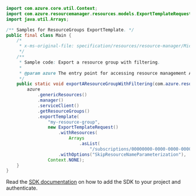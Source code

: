 ```java
import com.azure.core.util.Context;
import com.azure.resourcemanager.resources.models.ExportTemplateRequest;
import java.util.Arrays;

/** Samples for ResourceGroups ExportTemplate. */
public final class Main {
    /*
     * x-ms-original-file: specification/resources/resource-manager/Microsoft.Resources/stable/2021-01-01/examples/ExportResourceGroupWithFiltering.json
     */
    /**
     * Sample code: Export a resource group with filtering.
     *
     * @param azure The entry point for accessing resource management APIs in Azure.
     */
    public static void exportAResourceGroupWithFiltering(com.azure.resourcemanager.AzureResourceManager azure) {
        azure
            .genericResources()
            .manager()
            .serviceClient()
            .getResourceGroups()
            .exportTemplate(
                "my-resource-group",
                new ExportTemplateRequest()
                    .withResources(
                        Arrays
                            .asList(
                                "/subscriptions/00000000-0000-0000-0000-000000000000/resourceGroups/my-resource-group/providers/My.RP/myResourceType/myFirstResource"))
                    .withOptions("SkipResourceNameParameterization"),
                Context.NONE);
    }
}
```

Read the [SDK documentation](https://github.com/Azure/azure-sdk-for-java/blob/azure-resourcemanager_2.15.0/sdk/resourcemanager/azure-resourcemanager/README.md) on how to add the SDK to your project and authenticate.
